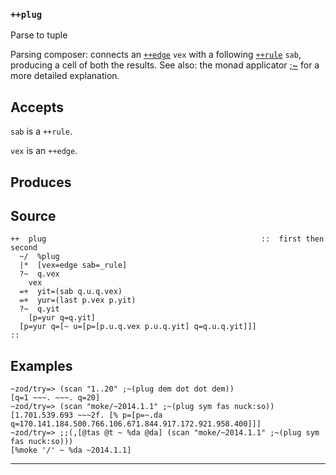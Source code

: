### `++plug`

Parse to tuple

Parsing composer: connects an [`++edge`]() `vex` with a following [`++rule`]() `sab`, producing
a cell of both the results. See also: the monad applicator [;\~]() for a
more detailed explanation.

Accepts
-------

`sab` is a `++rule`.

`vex` is an `++edge`.

Produces
--------



Source
------

    ++  plug                                                ::  first then second
      ~/  %plug
      |*  [vex=edge sab=_rule]
      ?~  q.vex
        vex
      =+  yit=(sab q.u.q.vex)
      =+  yur=(last p.vex p.yit)
      ?~  q.yit
        [p=yur q=q.yit]
      [p=yur q=[~ u=[p=[p.u.q.vex p.u.q.yit] q=q.u.q.yit]]]
    ::

Examples
--------

    ~zod/try=> (scan "1..20" ;~(plug dem dot dot dem))
    [q=1 ~~~. ~~~. q=20]
    ~zod/try=> (scan "moke/~2014.1.1" ;~(plug sym fas nuck:so))
    [1.701.539.693 ~~~2f. [% p=[p=~.da q=170.141.184.500.766.106.671.844.917.172.921.958.400]]]
    ~zod/try=> ;;(,[@tas @t ~ %da @da] (scan "moke/~2014.1.1" ;~(plug sym fas nuck:so)))
    [%moke '/' ~ %da ~2014.1.1]



***
